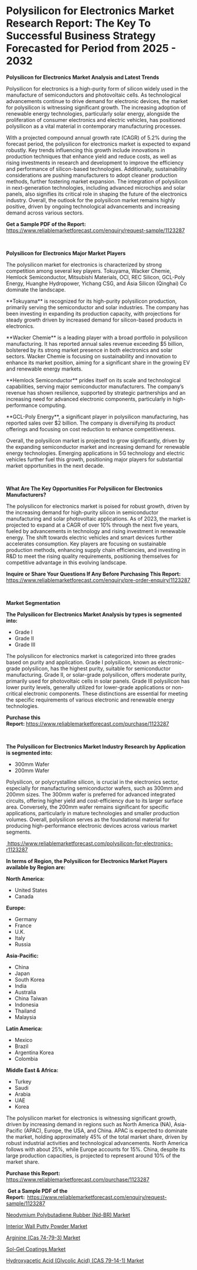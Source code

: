 <p><h1>Polysilicon for Electronics Market Research Report: The Key To Successful Business Strategy Forecasted for Period from 2025 - 2032</h1></p><p><strong>Polysilicon for Electronics Market Analysis and Latest Trends</strong></p>
<p><p>Polysilicon for electronics is a high-purity form of silicon widely used in the manufacture of semiconductors and photovoltaic cells. As technological advancements continue to drive demand for electronic devices, the market for polysilicon is witnessing significant growth. The increasing adoption of renewable energy technologies, particularly solar energy, alongside the proliferation of consumer electronics and electric vehicles, has positioned polysilicon as a vital material in contemporary manufacturing processes.</p><p>With a projected compound annual growth rate (CAGR) of 5.2% during the forecast period, the polysilicon for electronics market is expected to expand robustly. Key trends influencing this growth include innovations in production techniques that enhance yield and reduce costs, as well as rising investments in research and development to improve the efficiency and performance of silicon-based technologies. Additionally, sustainability considerations are pushing manufacturers to adopt cleaner production methods, further fostering market expansion. The integration of polysilicon in next-generation technologies, including advanced microchips and solar panels, also signifies its critical role in shaping the future of the electronics industry. Overall, the outlook for the polysilicon market remains highly positive, driven by ongoing technological advancements and increasing demand across various sectors.</p></p>
<p><strong>Get a Sample PDF of the Report:&nbsp;</strong> <a href="https://www.reliablemarketforecast.com/enquiry/request-sample/1123287?utm_campaign=1080&utm_medium=2&utm_source=Github&utm_content=ia&utm_term=04042025&utm_id=polysilicon-for-electronics">https://www.reliablemarketforecast.com/enquiry/request-sample/1123287</a></p>
<p>&nbsp;</p>
<p><strong>Polysilicon for Electronics Major Market Players</strong></p>
<p><p>The polysilicon market for electronics is characterized by strong competition among several key players. Tokuyama, Wacker Chemie, Hemlock Semiconductor, Mitsubishi Materials, OCI, REC Silicon, GCL-Poly Energy, Huanghe Hydropower, Yichang CSG, and Asia Silicon (Qinghai) Co dominate the landscape.</p><p>**Tokuyama** is recognized for its high-purity polysilicon production, primarily serving the semiconductor and solar industries. The company has been investing in expanding its production capacity, with projections for steady growth driven by increased demand for silicon-based products in electronics.</p><p>**Wacker Chemie** is a leading player with a broad portfolio in polysilicon manufacturing. It has reported annual sales revenue exceeding $5 billion, bolstered by its strong market presence in both electronics and solar sectors. Wacker Chemie is focusing on sustainability and innovation to enhance its market position, aiming for a significant share in the growing EV and renewable energy markets.</p><p>**Hemlock Semiconductor** prides itself on its scale and technological capabilities, serving major semiconductor manufacturers. The company’s revenue has shown resilience, supported by strategic partnerships and an increasing need for advanced electronic components, particularly in high-performance computing.</p><p>**GCL-Poly Energy**, a significant player in polysilicon manufacturing, has reported sales over $2 billion. The company is diversifying its product offerings and focusing on cost reduction to enhance competitiveness.</p><p>Overall, the polysilicon market is projected to grow significantly, driven by the expanding semiconductor market and increasing demand for renewable energy technologies. Emerging applications in 5G technology and electric vehicles further fuel this growth, positioning major players for substantial market opportunities in the next decade.</p></p>
<p>&nbsp;</p>
<p><strong>What Are The Key Opportunities For Polysilicon for Electronics Manufacturers?</strong></p>
<p><p>The polysilicon for electronics market is poised for robust growth, driven by the increasing demand for high-purity silicon in semiconductor manufacturing and solar photovoltaic applications. As of 2023, the market is projected to expand at a CAGR of over 10% through the next five years, fueled by advancements in technology and rising investment in renewable energy. The shift towards electric vehicles and smart devices further accelerates consumption. Key players are focusing on sustainable production methods, enhancing supply chain efficiencies, and investing in R&D to meet the rising quality requirements, positioning themselves for competitive advantage in this evolving landscape.</p></p>
<p><strong>Inquire or Share Your Questions If Any Before Purchasing This Report:</strong> <a href="https://www.reliablemarketforecast.com/enquiry/pre-order-enquiry/1123287?utm_campaign=1080&utm_medium=2&utm_source=Github&utm_content=ia&utm_term=04042025&utm_id=polysilicon-for-electronics">https://www.reliablemarketforecast.com/enquiry/pre-order-enquiry/1123287</a></p>
<p>&nbsp;</p>
<p><strong>Market Segmentation</strong></p>
<p><strong>The Polysilicon for Electronics Market Analysis by types is segmented into:</strong></p>
<p><ul><li>Grade I</li><li>Grade II</li><li>Grade III</li></ul></p>
<p><p>The polysilicon for electronics market is categorized into three grades based on purity and application. Grade I polysilicon, known as electronic-grade polysilicon, has the highest purity, suitable for semiconductor manufacturing. Grade II, or solar-grade polysilicon, offers moderate purity, primarily used for photovoltaic cells in solar panels. Grade III polysilicon has lower purity levels, generally utilized for lower-grade applications or non-critical electronic components. These distinctions are essential for meeting the specific requirements of various electronic and renewable energy technologies.</p></p>
<p><strong>Purchase this Report:&nbsp;</strong><a href="https://www.reliablemarketforecast.com/purchase/1123287?utm_campaign=1080&utm_medium=2&utm_source=Github&utm_content=ia&utm_term=04042025&utm_id=polysilicon-for-electronics">https://www.reliablemarketforecast.com/purchase/1123287</a></p>
<p>&nbsp;</p>
<p><strong>The Polysilicon for Electronics Market Industry Research by Application is segmented into:</strong></p>
<p><ul><li>300mm Wafer</li><li>200mm Wafer</li></ul></p>
<p><p>Polysilicon, or polycrystalline silicon, is crucial in the electronics sector, especially for manufacturing semiconductor wafers, such as 300mm and 200mm sizes. The 300mm wafer is preferred for advanced integrated circuits, offering higher yield and cost-efficiency due to its larger surface area. Conversely, the 200mm wafer remains significant for specific applications, particularly in mature technologies and smaller production volumes. Overall, polysilicon serves as the foundational material for producing high-performance electronic devices across various market segments.</p></p>
<p><a href="https://www.reliablemarketforecast.com/polysilicon-for-electronics-r1123287?utm_campaign=1080&utm_medium=2&utm_source=Github&utm_content=ia&utm_term=04042025&utm_id=polysilicon-for-electronics">&nbsp;https://www.reliablemarketforecast.com/polysilicon-for-electronics-r1123287</a></p>
<p><strong>In terms of Region, the Polysilicon for Electronics Market Players available by Region are:</strong></p>
<p>
    <p> <strong> North America: </strong>
        <ul>
            <li>United States</li>
            <li>Canada</li>
        </ul>
        </p> 
    <p> <strong> Europe: </strong>
        <ul>
            <li>Germany</li>
            <li>France</li>
            <li>U.K.</li>
            <li>Italy</li>
            <li>Russia</li>
        </ul>
        </p> 
    <p> <strong> Asia-Pacific: </strong>
        <ul>
            <li>China</li>
            <li>Japan</li>
            <li>South Korea</li>
            <li>India</li>
            <li>Australia</li>
            <li>China Taiwan</li>
            <li>Indonesia</li>
            <li>Thailand</li>
            <li>Malaysia</li>
        </ul>
        </p> 
    <p> <strong> Latin America: </strong>
        <ul>
            <li>Mexico</li>
            <li>Brazil</li>
            <li>Argentina Korea</li>
            <li>Colombia</li>
        </ul>
        </p> 
    <p> <strong> Middle East & Africa: </strong>
        <ul>
            <li>Turkey</li>
            <li>Saudi</li>
            <li>Arabia</li>
            <li>UAE</li>
            <li>Korea</li>
        </ul>
    </p>
    </p>
<p><p>The polysilicon market for electronics is witnessing significant growth, driven by increasing demand in regions such as North America (NA), Asia-Pacific (APAC), Europe, the USA, and China. APAC is expected to dominate the market, holding approximately 45% of the total market share, driven by robust industrial activities and technological advancements. North America follows with about 25%, while Europe accounts for 15%. China, despite its large production capacities, is projected to represent around 10% of the market share.</p></p>
<p><strong>Purchase this Report: </strong><a href="https://www.reliablemarketforecast.com/purchase/1123287?utm_campaign=1080&utm_medium=2&utm_source=Github&utm_content=ia&utm_term=04042025&utm_id=polysilicon-for-electronics">https://www.reliablemarketforecast.com/purchase/1123287</a></p>
<p>&nbsp;<strong>Get a Sample PDF of the Report:&nbsp;&nbsp;</strong><a href="https://www.reliablemarketforecast.com/enquiry/request-sample/1123287?utm_campaign=1080&utm_medium=2&utm_source=Github&utm_content=ia&utm_term=04042025&utm_id=polysilicon-for-electronics">https://www.reliablemarketforecast.com/enquiry/request-sample/1123287</a></p>
<p><strong></strong></p>
<p><p><a href="https://github.com/onutsheinz/Market-Research-Report-List-1/blob/main/neodymium-polybutadiene-rubber-nd-br-market.md?utm_campaign=1080&utm_medium=2&utm_source=Github&utm_content=ia&utm_term=04042025&utm_id=polysilicon-for-electronics">Neodymium Polybutadiene Rubber (Nd-BR) Market</a></p><p><a href="https://github.com/atawanyeze/Market-Research-Report-List-1/blob/main/interior-wall-putty-powder-market.md?utm_campaign=1080&utm_medium=2&utm_source=Github&utm_content=ia&utm_term=04042025&utm_id=polysilicon-for-electronics">Interior Wall Putty Powder Market</a></p><p><a href="https://github.com/pezezlarue7h/Market-Research-Report-List-1/blob/main/arginine-cas-74-79-3-market.md?utm_campaign=1080&utm_medium=2&utm_source=Github&utm_content=ia&utm_term=04042025&utm_id=polysilicon-for-electronics">Arginine (Cas 74-79-3) Market</a></p><p><a href="https://github.com/rueffmuoloqw/Market-Research-Report-List-1/blob/main/sol-gel-coatings-market.md?utm_campaign=1080&utm_medium=2&utm_source=Github&utm_content=ia&utm_term=04042025&utm_id=polysilicon-for-electronics">Sol-Gel Coatings Market</a></p><p><a href="https://github.com/lazloklitz2e/Market-Research-Report-List-1/blob/main/hydroxyacetic-acid-glycolic-acid-cas-79-14-1-market.md?utm_campaign=1080&utm_medium=2&utm_source=Github&utm_content=ia&utm_term=04042025&utm_id=polysilicon-for-electronics">Hydroxyacetic Acid (Glycolic Acid) (CAS 79-14-1) Market</a></p></p>